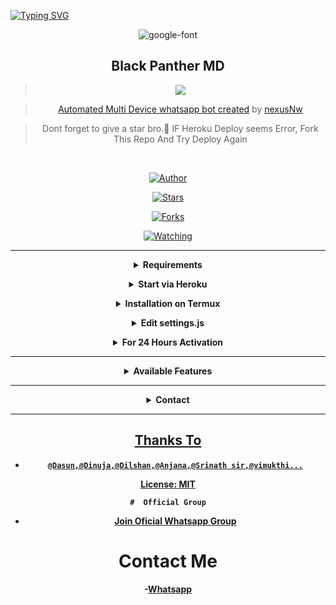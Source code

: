 [![Typing SVG](https://readme-typing-svg.herokuapp.com?font=Frutiger&color=%2336BCF7&size=32&lines=𝗪𝗘𝗟𝗖𝗢𝗠𝗘+𝗧𝗢+𝗕𝗢𝗧;THIS+BOT+MADE+BY+𝙳𝚍𝚞𝚕𝚊+%26+JIFI)](https://git.io/typing-svg)

<div align="center">

<img src="https://i.ibb.co/yQBM4yx/wp1869937.png" alt="google-font" border="0"></a>

<div align="center">

## Black Panther MD

> <a href="https://youtube.com/channel/UChP2lplECA2eZGCYLy_QeRA"><img src="https://img.shields.io/badge/Tutorial-Video-ff0000?style=for-the-badge&logo=youtube&logoColor=ff000000&link=https://www.youtube.com/c/BOTINDO" /><br>

> [Automated Multi Device whatsapp bot created](https://github.com/nexusNw/Gojo-Satoru) by [nexusNw](github.com/nexusNw)

> Dont forget to give a star bro.🥲 IF Heroku Deploy seems Error, Fork This Repo And Try Deploy Again

</br>

<a href="https://github.com/nexusNw"><img title="Author" src="https://img.shields.io/badge/Author-nexusNw-blue.svg?color=54aeff&style=for-the-badge&logo=github" /></a>  

<a href="https://github.com/nexusNw/Gojo-Satoru"><img title="Stars" src="https://img.shields.io/github/stars/nexusNw/Gojo-Satoru?color=54aeff&style=flat-square" /></a>

<a href="https://github.com/nexusNw/Gojo-Satoru/network/members"><img title="Forks" src="https://img.shields.io/github/forks/nexusNw/Gojo-Satoru?color=54aeff&style=flat-square" /></a>

<a href="https://github.com/nexusNw/Gojo-Satoru/watchers"><img title="Watching" src="https://img.shields.io/github/watchers/nexusNw/Gojo-Satoru?label=watchers&color=54aeff&style=flat-square" /></a> <br>

---

<!-- Requirements -->

<b><details><summary>Requirements</summary></b>

* Some Text Editor

* [Node JS](https://nodejs.org/en/)

* [Git](https://git-scm.com/downloads)

* [FFMPEG](https://ffmpeg.org/download.html)

  

```bash

Add FFmpeg to PATH environment variable

```

</details>

<!-- Start via Heroku -->

<b><details><summary>Start via Heroku</summary></b>

* Scan QR In Your Whatsapp From [Here](https://replit.com/@nexusNw/Md-Scanner?outputonly=1&lite=1)

* Fork This Repo By Clicking [Here](https://github.com/nexusNw/Gojo-Satoru/fork)

* then Deploy The Bot From [Here](https://heroku.com/deploy)

* Wait 5-10 Min To Deploy 

* After Deploying On The Worker And Check The Logs

</details>

<!-- Installation via Termux -->

<b><details><summary>Installation on Termux</summary></b>

```bash

> apt update

> apt upgrade

> pkg update && pkg upgrade

> pkg install bash

> pkg install libwebp

> pkg install git -y

> pkg install nodejs -y 

> pkg install ffmpeg -y 

> pkg install wget

> pkg install imagemagick -y

> git clone https://github.com/nexusNw/Gojo-Satoru

> cd Gojo-Satoru

> npm install

```

</details>

<!-- Edit -->

<b><details><summary>Edit settings.js</summary></b>

```bash

global.APIKeys = {

 'https://zenzapis.xyz': 'YOURAPIKEY',

}

  

global.owner = ["94741671668"]

global.ownername = ["Black Panther MD"]

```

</details>

<!-- 24hrs-->

<b><details><summary>For 24 Hours Activation</summary></b>

```bash

npm i -g pm2 && pm2 start index.js && pm2 save && pm2 logs

```

</details>

----

<b><details><summary>Available Features</summary><br>

	

| Features |  Availability |

| :------: |  :----------: |

|   Convert     |       ✅     |

|   Database     |       ✅     |

|   Owner     |       ✅    |

|   Islami     |       ✅     |

|   Downloader     |       ✅     |

|   Webzone     |       ✅[      |

|   Searching     |       ✅      |

|   Textpro     |       ✅      |

|   Ephoto     |       ✅     |

|   Primbon     |       ✅     |

|   Anime Web     |       ✅      |

|   Stalker     |       ✅      |

|   Random Text     |       ✅     |

|   Random Image     |       ✅     |

|   Nekos Life     |       ✅      |

|   More Nsfw     |       ✅      |

|   Creator     |       ✅      |

</details>

----

<!-- Contact Owner -->

<b><details><summary>Contact</summary></b>

## ```Connect With Me```

<p align="center">

<a href="https://wa.me/94741671668"><img src="https://img.shields.io/badge/Contact Nexus-25D366?style=for-the-badge&logo=whatsapp&logoColor=white" />

<a href="[https://youtube.com/channel/UCqoUjPvDdb0kjXNYdvPPpHQ](https://youtube.com/channel/UChP2lplECA2eZGCYLy_QeRA)"><img src="https://img.shields.io/badge/Subscribe Nexus-ff0000?style=for-the-badge&logo=youtube&logoColor=ff000000&link=https://www.youtube.com/c/BOTINDO" /><br>

</p>

</details>

</details><hr>

## Thanks To

* `@Dasun,@Dinuja,@Dilshan,@Anjana,@Srinath sir,@vimukthi...` 

License: [MIT](https://github.com/Gojo-Satoru/LICENSE)

	

	#  Official Group

- [Join Oficial Whatsapp Group](https://chat.whatsapp.com/LWOdea4zvErAHkLNuAQkoP)

# Contact Me

-[Whatsapp](https://wa.me/94741671668?text_Hi🤟)
